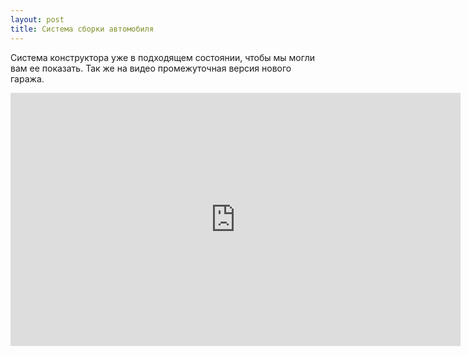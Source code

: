 ```yaml
---
layout: post
title: Система сборки автомобиля
---
```


Система конструктора уже в подходящем состоянии, чтобы мы могли вам ее показать. Так же на видео промежуточная версия нового гаража.
<iframe width="720" height="405" src="https://www.youtube.com/embed/zUtMo1Tcc7w?rel=0" frameborder="0" allowfullscreen></iframe>